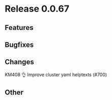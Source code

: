 # Release 0.0.67

## Features

## Bugfixes

## Changes
KM408 👌 Improve cluster yaml helptexts (#700)

## Other

